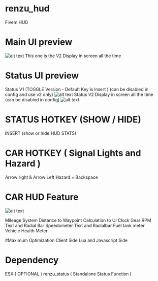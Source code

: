 # renzu_hud
Fivem HUD 
# Main UI preview
![alt text](https://i.imgur.com/tHC9EBR.png)
This one is the V2 Display in screen all the time

# Status UI preview
Status V1 (TOGGLE Version - Default Key is Insert ) (can be disabled in config and use v2 only)
![alt text](https://i.imgur.com/q62Lw9z.png)
Status V2 Display in screen all the time (can be disabled in config)
![alt text](https://i.imgur.com/G1alCmX.png)

# STATUS HOTKEY (SHOW / HIDE)
INSERT (show or hide HUD STATS)
# CAR HOTKEY ( Signal Lights and Hazard )
Arrow right & Arrow Left
Hazard = Backspace

# CAR HUD Feature
![alt text](https://i.imgur.com/AIvst4Q.png)

Mileage System
Distance to Waypoint Calculation to UI
Clock
Gear
RPM Text and Radial Bar
Speedometer Text and Radialbar
Fuel tank meter
Vehicle Health Meter

#Maximum Optimization
Client Side Lua and Javascript Side

# Dependency
ESX ( OPTIONAL )
renzu_status ( Standalone Status Function )
